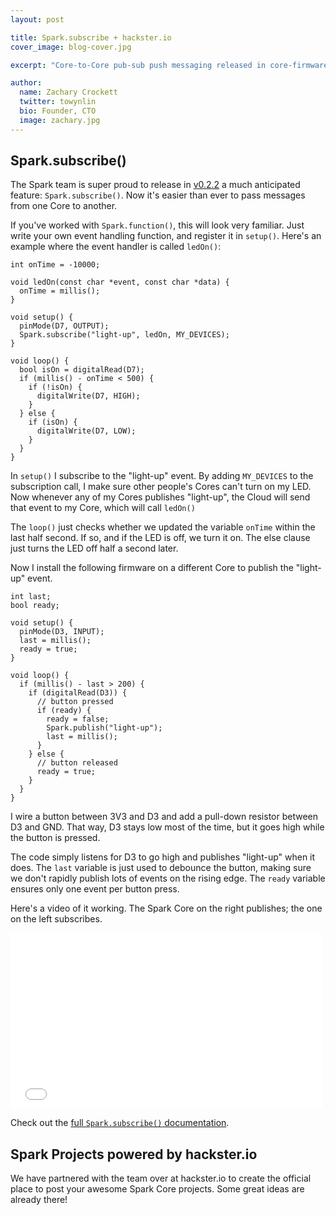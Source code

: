 ```yaml
---
layout: post

title: Spark.subscribe + hackster.io
cover_image: blog-cover.jpg

excerpt: "Core-to-Core pub-sub push messaging released in core-firmware v0.2.2, and there's a new Spark Projects site powered by hackster.io!"

author:
  name: Zachary Crockett
  twitter: towynlin
  bio: Founder, CTO
  image: zachary.jpg
---
```


## Spark.subscribe()

The Spark team is super proud to release in
[v0.2.2](https://github.com/spark/core-firmware/releases/tag/spark_5)
a much anticipated feature: `Spark.subscribe()`.
Now it's easier than ever to pass messages from one Core to another.

If you've worked with `Spark.function()`, this will look very familiar.
Just write your own event handling function, and register it in `setup()`.
Here's an example where the event handler is called `ledOn()`:

    int onTime = -10000;

    void ledOn(const char *event, const char *data) {
      onTime = millis();
    }

    void setup() {
      pinMode(D7, OUTPUT);
      Spark.subscribe("light-up", ledOn, MY_DEVICES);
    }

    void loop() {
      bool isOn = digitalRead(D7);
      if (millis() - onTime < 500) {
        if (!isOn) {
          digitalWrite(D7, HIGH);
        }
      } else {
        if (isOn) {
          digitalWrite(D7, LOW);
        }
      }
    }

In `setup()` I subscribe to the "light-up" event.
By adding `MY_DEVICES` to the subscription call,
I make sure other people's Cores can't turn on my LED.
Now whenever any of my Cores publishes "light-up",
the Cloud will send that event to my Core, which will call `ledOn()`

The `loop()` just checks whether we updated the variable `onTime` within the last half second.
If so, and if the LED is off, we turn it on.
The else clause just turns the LED off half a second later.

Now I install the following firmware on a different Core to publish the "light-up" event.

    int last;
    bool ready;

    void setup() {
      pinMode(D3, INPUT);
      last = millis();
      ready = true;
    }

    void loop() {
      if (millis() - last > 200) {
        if (digitalRead(D3)) {
          // button pressed
          if (ready) {
            ready = false;
            Spark.publish("light-up");
            last = millis();
          }
        } else {
          // button released
          ready = true;
        }
      }
    }

I wire a button between 3V3 and D3 and add a pull-down resistor between D3 and GND.
That way, D3 stays low most of the time, but it goes high while the button is pressed.

The code simply listens for D3 to go high and publishes "light-up" when it does.
The `last` variable is just used to debounce the button,
making sure we don't rapidly publish lots of events on the rising edge.
The `ready` variable ensures only one event per button press.

Here's a video of it working.
The Spark Core on the right publishes; the one on the left subscribes.

<iframe src="//player.vimeo.com/video/95062541" width="500" height="281" frameborder="0" allowfullscreen="allowfullscreen">&nbsp;</iframe>

Check out the [full `Spark.subscribe()` documentation](http://docs.spark.io/#/firmware/data-and-control-spark-subscribe).


## Spark Projects powered by hackster.io

We have partnered with the team over at hackster.io to create the official place to post your awesome Spark Core projects.
Some great ideas are already there!
